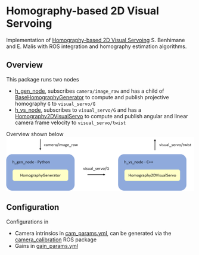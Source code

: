 # Homography-based 2D Visual Servoing
Implementation of [Homography-based 2D Visual Servoing](https://ieeexplore.ieee.org/document/1642061) S. Benhimane and E. Malis with ROS integration and homography estimation algorithms.

## Overview
This package runs two nodes

  - [h_gen_node](python/h_gen_node.py), subscribes `camera/image_raw` and has a child of [BaseHomographyGenerator](python/homography_generators/base_homography_generator.py) to compute and publish projective homography `G` to `visual_servo/G`
  - [h_vs_node](src/h_vs_node.cpp), subscribes to `visual_servo/G` and has a [Homography2DVisualServo](include/h_vs/homography_2d_vs.h) to compute and publish angular and linear camera frame velocity to `visual_servo/twist`

Overview shown below
<br/>
<img src="img/h_vs_nodes.png" width="800"/>

## Configuration
Configurations in

  - Camera intrinsics in [cam_params.yml](config/cam_params.yml), can be generated via the [camera_calibration](http://wiki.ros.org/camera_calibration) ROS package
  - Gains in [gain_params.yml](config/gain_params.yml)
